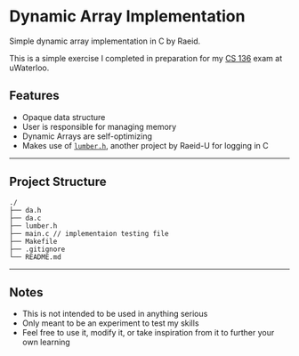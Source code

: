 # Dynamic Array Implementation

Simple dynamic array implementation in C by Raeid.

This is a simple exercise I completed in preparation for my [CS 136](https://student.cs.uwaterloo.ca/~cs136/current/) exam at uWaterloo. 

## Features
- Opaque data structure
- User is responsible for managing memory
- Dynamic Arrays are self-optimizing
- Makes use of [`lumber.h`](https://github.com/Raeid-U/lumber), another project by Raeid-U for logging in C 

---

## Project Structure
```
./
├── da.h
├── da.c
├── lumber.h
├── main.c // implementaion testing file
├── Makefile
├── .gitignore
└── README.md
```

---

## Notes
- This is not intended to be used in anything serious
- Only meant to be an experiment to test my skills
- Feel free to use it, modify it, or take inspiration from it to further your own learning
